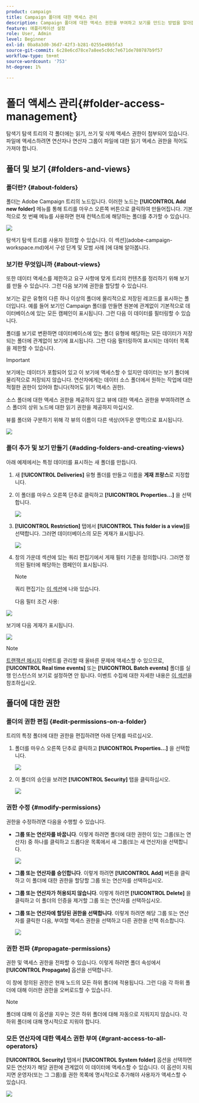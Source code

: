 ```yaml
---
product: campaign
title: Campaign 폴더에 대한 액세스 관리
description: Campaign 폴더에 대한 액세스 권한을 부여하고 보기를 만드는 방법을 알아봅니다
feature: 애플리케이션 설정
role: User, Admin
level: Beginner
exl-id: 0ba8a3d0-36d7-42f3-b281-0255e49b5fa3
source-git-commit: 6c28e6cd78ce7a8ee5c0dc7e671de780787b9f57
workflow-type: tm+mt
source-wordcount: '753'
ht-degree: 1%

---
```


# 폴더 액세스 관리{#folder-access-management}

탐색기 탐색 트리의 각 폴더에는 읽기, 쓰기 및 삭제 액세스 권한이 첨부되어 있습니다. 파일에 액세스하려면 연산자나 연산자 그룹이 파일에 대한 읽기 액세스 권한을 적어도 가져야 합니다.

## 폴더 및 보기 {#folders-and-views}

### 폴더란? {#about-folders}

폴더는 Adobe Campaign 트리의 노드입니다. 이러한 노드는 **[!UICONTROL Add new folder]** 메뉴를 통해 트리를 마우스 오른쪽 버튼으로 클릭하여 만들어집니다. 기본적으로 첫 번째 메뉴를 사용하면 현재 컨텍스트에 해당하는 폴더를 추가할 수 있습니다.

![](assets/s_ncs_user_add_folder_in_tree.png)

탐색기 탐색 트리를 사용자 정의할 수 있습니다. 이 섹션](adobe-campaign-workspace.md)에서 구성 단계 및 모범 사례 [에 대해 알아봅니다.

### 보기란 무엇입니까 {#about-views}

또한 데이터 액세스를 제한하고 요구 사항에 맞게 트리의 컨텐츠를 정리하기 위해 보기를 만들 수 있습니다. 그런 다음 보기에 권한을 할당할 수 있습니다.

보기는 같은 유형의 다른 하나 이상의 폴더에 물리적으로 저장된 레코드를 표시하는 폴더입니다. 예를 들어 보기인 Campaign 폴더를 만들면 원본에 관계없이 기본적으로 데이터베이스에 있는 모든 캠페인이 표시됩니다. 그런 다음 이 데이터를 필터링할 수 있습니다.

폴더를 보기로 변환하면 데이터베이스에 있는 폴더 유형에 해당하는 모든 데이터가 저장되는 폴더에 관계없이 보기에 표시됩니다. 그런 다음 필터링하여 표시되는 데이터 목록을 제한할 수 있습니다.

>[!IMPORTANT]
>
>보기에는 데이터가 포함되어 있고 이 보기에 액세스할 수 있지만 데이터는 보기 폴더에 물리적으로 저장되지 않습니다. 연산자에게는 데이터 소스 폴더에서 원하는 작업에 대한 적절한 권한이 있어야 합니다(적어도 읽기 액세스 권한).
>
>소스 폴더에 대한 액세스 권한을 제공하지 않고 뷰에 대한 액세스 권한을 부여하려면 소스 폴더의 상위 노드에 대한 읽기 권한을 제공하지 마십시오.

뷰를 폴더와 구분하기 위해 각 뷰의 이름이 다른 색상(어두운 영역)으로 표시됩니다.

![](assets/s_ncs_user_view_name_color.png)

### 폴더 추가 및 보기 만들기 {#adding-folders-and-creating-views}

아래 예제에서는 특정 데이터를 표시하는 새 폴더를 만듭니다.

1. 새 **[!UICONTROL Deliveries]** 유형 폴더를 만들고 이름을 **게재 프랑스**&#x200B;로 지정합니다.
1. 이 폴더를 마우스 오른쪽 단추로 클릭하고 **[!UICONTROL Properties...]** 을 선택합니다.

   ![](assets/s_ncs_user_add_folder_exple.png)

1. **[!UICONTROL Restriction]** 탭에서 **[!UICONTROL This folder is a view]**&#x200B;를 선택합니다. 그러면 데이터베이스의 모든 게재가 표시됩니다.

   ![](assets/s_ncs_user_add_folder_exple01.png)

1. 창의 가운데 섹션에 있는 쿼리 편집기에서 게재 필터 기준을 정의합니다. 그러면 정의된 필터에 해당하는 캠페인이 표시됩니다.

   >[!NOTE]
   >
   >쿼리 편집기는 [이 섹션](../../platform/using/about-queries-in-campaign.md)에 나와 있습니다.

   다음 필터 조건 사용:

![](assets/s_ncs_user_add_folder_exple00.png)

보기에 다음 게재가 표시됩니다.

![](assets/s_ncs_user_add_folder_exple02.png)

>[!NOTE]
>
>[트랜잭션 메시지](../../message-center/using/about-transactional-messaging.md) 이벤트를 관리할 때 올바른 문제에 액세스할 수 있으므로, **[!UICONTROL Real time events]** 또는 **[!UICONTROL Batch events]** 폴더를 실행 인스턴스의 보기로 설정하면 안 됩니다. 이벤트 수집에 대한 자세한 내용은 [이 섹션](../../message-center/using/about-event-processing.md#event-collection)을 참조하십시오.

## 폴더에 대한 권한

### 폴더의 권한 편집 {#edit-permissions-on-a-folder}

트리의 특정 폴더에 대한 권한을 편집하려면 아래 단계를 따르십시오.

1. 폴더를 마우스 오른쪽 단추로 클릭하고 **[!UICONTROL Properties...]** 을 선택합니다.

   ![](assets/s_ncs_user_folder_properties.png)

1. 이 폴더의 승인을 보려면 **[!UICONTROL Security]** 탭을 클릭하십시오.

   ![](assets/s_ncs_user_folder_properties_security.png)

### 권한 수정 {#modify-permissions}

권한을 수정하려면 다음을 수행할 수 있습니다.

* **그룹 또는 연산자를 바꿉니다**. 이렇게 하려면 폴더에 대한 권한이 있는 그룹(또는 연산자) 중 하나를 클릭하고 드롭다운 목록에서 새 그룹(또는 새 연산자)을 선택합니다.

   ![](assets/s_ncs_user_folder_properties_security02.png)

* **그룹 또는 연산자를 승인합니다**. 이렇게 하려면 **[!UICONTROL Add]** 버튼을 클릭하고 이 폴더에 대한 권한을 할당할 그룹 또는 연산자를 선택하십시오.
* **그룹 또는 연산자가 허용되지 않습니다**. 이렇게 하려면 **[!UICONTROL Delete]** 을 클릭하고 이 폴더의 인증을 제거할 그룹 또는 연산자를 선택하십시오.
* **그룹 또는 연산자에 할당된 권한을 선택합니다**. 이렇게 하려면 해당 그룹 또는 연산자를 클릭한 다음, 부여할 액세스 권한을 선택하고 다른 권한을 선택 취소합니다.

   ![](assets/s_ncs_user_folder_properties_security03.png)

### 권한 전파 {#propagate-permissions}

권한 및 액세스 권한을 전파할 수 있습니다. 이렇게 하려면 폴더 속성에서 **[!UICONTROL Propagate]** 옵션을 선택합니다.

이 창에 정의된 권한은 현재 노드의 모든 하위 폴더에 적용됩니다. 그런 다음 각 하위 폴더에 대해 이러한 권한을 오버로드할 수 있습니다.

>[!NOTE]
>
>폴더에 대해 이 옵션을 지우는 것은 하위 폴더에 대해 자동으로 지워지지 않습니다. 각 하위 폴더에 대해 명시적으로 지워야 합니다.

### 모든 연산자에 대한 액세스 권한 부여 {#grant-access-to-all-operators}

**[!UICONTROL Security]** 탭에서 **[!UICONTROL System folder]** 옵션을 선택하면 모든 연산자가 해당 권한에 관계없이 이 데이터에 액세스할 수 있습니다. 이 옵션이 지워지면 운영자(또는 그 그룹)를 권한 목록에 명시적으로 추가해야 사용자가 액세스할 수 있습니다.

![](assets/s_ncs_user_folder_properties_security03b.png)
